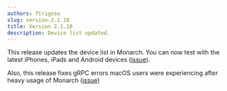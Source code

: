 ```yaml
---
authors: ftrigoso
slug: version-2.1.10
title: Version 2.1.10
description: Device list updated.
---
```


This release updates the device list in Monarch. You can now
test with the latest iPhones, iPads and Android devices 
([issue](https://github.com/Dropsource/monarch/issues/107)).

Also, this release fixes gRPC errors macOS users were experiencing
after heavy usage of Monarch ([issue](https://github.com/Dropsource/monarch/issues/106))
